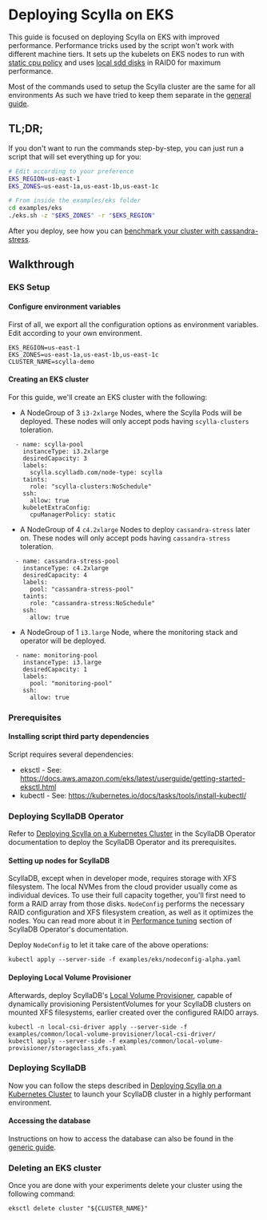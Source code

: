 # Deploying Scylla on EKS

This guide is focused on deploying Scylla on EKS with improved performance.
Performance tricks used by the script won't work with different machine tiers.
It sets up the kubelets on EKS nodes to run with [static cpu policy](https://kubernetes.io/blog/2018/07/24/feature-highlight-cpu-manager/) and uses [local sdd disks](https://docs.aws.amazon.com/AWSEC2/latest/UserGuide/ssd-instance-store.html) in RAID0 for maximum performance.

Most of the commands used to setup the Scylla cluster are the same for all environments
As such we have tried to keep them separate in the [general guide](generic.md).

## TL;DR;

If you don't want to run the commands step-by-step, you can just run a script that will set everything up for you:
```bash
# Edit according to your preference
EKS_REGION=us-east-1
EKS_ZONES=us-east-1a,us-east-1b,us-east-1c

# From inside the examples/eks folder
cd examples/eks
./eks.sh -z "$EKS_ZONES" -r "$EKS_REGION"
```

After you deploy, see how you can [benchmark your cluster with cassandra-stress](#benchmark-with-cassandra-stress).

## Walkthrough

### EKS Setup

#### Configure environment variables

First of all, we export all the configuration options as environment variables.
Edit according to your own environment.

```
EKS_REGION=us-east-1
EKS_ZONES=us-east-1a,us-east-1b,us-east-1c
CLUSTER_NAME=scylla-demo
```

#### Creating an EKS cluster

For this guide, we'll create an EKS cluster with the following:

* A NodeGroup of 3 `i3-2xlarge` Nodes, where the Scylla Pods will be deployed. These nodes will only accept pods having `scylla-clusters` toleration.

```
  - name: scylla-pool
    instanceType: i3.2xlarge
    desiredCapacity: 3
    labels:
      scylla.scylladb.com/node-type: scylla
    taints:
      role: "scylla-clusters:NoSchedule"
    ssh:
      allow: true
    kubeletExtraConfig:
      cpuManagerPolicy: static
```

* A NodeGroup of 4 `c4.2xlarge` Nodes to deploy `cassandra-stress` later on. These nodes will only accept pods having `cassandra-stress` toleration.

```
  - name: cassandra-stress-pool
    instanceType: c4.2xlarge
    desiredCapacity: 4
    labels:
      pool: "cassandra-stress-pool"
    taints:
      role: "cassandra-stress:NoSchedule"
    ssh:
      allow: true
```

* A NodeGroup of 1 `i3.large` Node, where the monitoring stack and operator will be deployed.
```
  - name: monitoring-pool
    instanceType: i3.large
    desiredCapacity: 1
    labels:
      pool: "monitoring-pool"
    ssh:
      allow: true
```

### Prerequisites

#### Installing script third party dependencies

Script requires several dependencies:
- eksctl - See: https://docs.aws.amazon.com/eks/latest/userguide/getting-started-eksctl.html
- kubectl - See: https://kubernetes.io/docs/tasks/tools/install-kubectl/

### Deploying ScyllaDB Operator

Refer to [Deploying Scylla on a Kubernetes Cluster](generic.md) in the ScyllaDB Operator documentation to deploy the ScyllaDB Operator and its prerequisites.

#### Setting up nodes for ScyllaDB

ScyllaDB, except when in developer mode, requires storage with XFS filesystem. The local NVMes from the cloud provider usually come as individual devices. To use their full capacity together, you'll first need to form a RAID array from those disks.
`NodeConfig` performs the necessary RAID configuration and XFS filesystem creation, as well as it optimizes the nodes. You can read more about it in [Performance tuning](performance.md) section of ScyllaDB Operator's documentation.

Deploy `NodeConfig` to let it take care of the above operations:
```
kubectl apply --server-side -f examples/eks/nodeconfig-alpha.yaml
```

#### Deploying Local Volume Provisioner

Afterwards, deploy ScyllaDB's [Local Volume Provisioner](https://github.com/scylladb/k8s-local-volume-provisioner), capable of dynamically provisioning PersistentVolumes for your ScyllaDB clusters on mounted XFS filesystems, earlier created over the configured RAID0 arrays.
```
kubectl -n local-csi-driver apply --server-side -f examples/common/local-volume-provisioner/local-csi-driver/
kubectl apply --server-side -f examples/common/local-volume-provisioner/storageclass_xfs.yaml
```

### Deploying ScyllaDB

Now you can follow the steps described in [Deploying Scylla on a Kubernetes Cluster](generic.md) to launch your ScyllaDB cluster in a highly performant environment.

#### Accessing the database

Instructions on how to access the database can also be found in the [generic guide](generic.md).

### Deleting an EKS cluster

Once you are done with your experiments delete your cluster using the following command:

```
eksctl delete cluster "${CLUSTER_NAME}"
```
